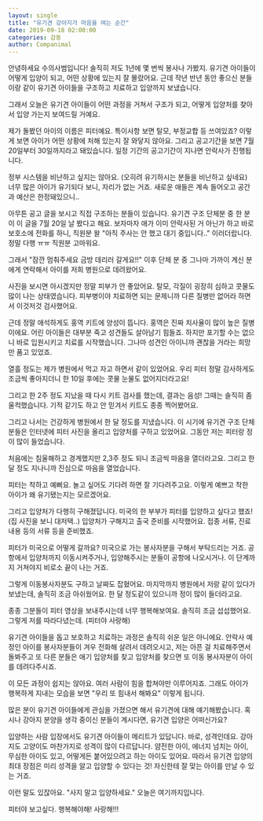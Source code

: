 ```yaml
---
layout: single
title: "유기견 강아지가 마음을 여는 순간"
date: 2019-09-18 02:00:00
categories: 감동
author: Companimal
---
```


안녕하세요 수의사범입니다! 솔직히 저도 1년에 몇 번씩 봉사나 가봤지. 유기견 아이들이 어떻게 입양이 되고, 어떤 상황에 있는지 잘 몰랐어요. 근데 작년 반년 동안 좋으신 분들이랑 같이 유기견 아이들을 구조하고 치료하고 입양까지 보냈습니다.

그래서 오늘은 유기견 아이들이 어떤 과정을 거쳐서 구조가 되고, 어떻게 입양처를 찾아서 입양 가는지 보여드릴 거예요.

제가 돌봤던 아이의 이름은 피터예요. 특이사항 보면 탈모, 부정교합 등 쓰여있죠? 이렇게 보면 아이가 어떤 상황에 처해 있는지 잘 와닿지 않아요. 그리고 공고기간을 보면 7월 20일부터 30일까지라고 돼있습니다. 일정 기간의 공고기간이 지나면 안락사가 진행됩니다.

정부 시스템을 비난하고 싶지는 않아요. (오히려 유기하시는 분들을 비난하고 싶네요) 너무 많은 아이가 유기되다 보니, 자리가 없는 거죠. 새로운 애들은 계속 들어오고 공간과 예산은 한정돼있으니..

아무튼 공고 글을 보시고 직접 구조하는 분들이 있습니다. 유기견 구조 단체분 중 한 분이 이 글을 7월 20일 날 봤다고 해요. 보자마자 애가 이미 안락사된 거 아닌가 하고 바로 보호소에 전화를 하니, 직원분 왈 "아직 주사는 안 했고 대기 중입니다.." 이러더랍니다. 정말 다행 ㅠㅠ 직원분 고마워요.

그래서 "잠깐 멈춰주세요 금방 데리러 갈게요!!" 이후 단체 분 중 그나마 가까이 계신 분에게 연락해서 아이를 저희 병원으로 데려왔어요.

사진을 보시면 아시겠지만 정말 피부가 안 좋았어요. 탈모, 각질이 굉장히 심하고 콧물도 많이 나는 상태였습니다. 피부병이야 치료하면 되는 문제니까 다른 질병만 없어라 하면서 이것저것 검사했어요.

근데 정말 애석하게도 홍역 키트에 양성이 뜹니다. 홍역은 진짜 치사율이 많이 높은 질병이에요. 어린 아이들은 대부분 죽고 성견들도 살아남기 힘들죠. 하지만 포기할 수는 없으니 바로 입원시키고 치료를 시작했습니다. 그나마 성견인 아이니까 괜찮을 거라는 희망만 품고 있었죠.

열흘 정도는 제가 병원에서 먹고 자고 하면서 같이 있었어요. 우리 피터 정말 감사하게도 조금씩 좋아지더니 한 10일 후에는 콧물 눈물도 없어지더라고요!

그리고 한 2주 정도 지났을 때 다시 키트 검사를 했는데, 결과는 음성! 그때는 솔직히 좀 울컥했습니다. 기적 같기도 하고 안 믿겨서 키트도 종종 찍어봤어요.

그리고 나서는 건강하게 병원에서 한 달 정도를 지냈습니다. 이 시기에 유기견 구조 단체 분들은 인터넷에 피터 사진을 올리고 입양처를 구하고 있었어요. 그동안 저는 피터랑 정이 많이 들었습니다.

처음에는 침울해하고 경계했지만 2,3주 정도 되니 조금씩 마음을 열더라고요. 그리고 한달 정도 지나니까 진심으로 마음을 열었습니다.

피터는 착하고 예뻐요. 놀고 싶어도 기다려 하면 잘 기다려주고요. 이렇게 예쁘고 착한 아이가 왜 유기됐는지는 모르겠어요.

그리고 입양처가 다행히 구해졌답니다. 미국의 한 부부가 피터를 입양하고 싶다고 했죠! (집 사진을 보니 대저택..) 입양처가 구해지고 출국 준비를 시작했어요. 접종 서류, 진료 내용 등의 서류 등을 준비했죠.

피터가 미국으로 어떻게 갈까요? 미국으로 가는 봉사자분을 구해서 부탁드리는 거죠. 공항에서 입양처까지 이동시켜주거나, 입양해주시는 분들이 공항에 나오시거나. 이 단계까지 거쳐야지 비로소 끝이 나는 거죠.

그렇게 이동봉사자분도 구하고 날짜도 잡혔어요. 마지막까지 병원에서 저랑 같이 있다가 보냈는데, 솔직히 조금 아쉬웠어요. 한 달 정도같이 있으니까 정이 많이 들더라고요.

종종 그분들이 피터 영상을 보내주시는데 너무 행복해보여요. 솔직히 조금 섭섭했어요. 그렇게 저를 따라다녔는데. (피터야 사랑해)

유기견 아이들을 돕고 보호하고 치료하는 과정은 솔직히 쉬운 일은 아니에요. 안락사 예정인 아이를 봉사자분들이 겨우 전화해 살려서 데려오시고, 저는 아픈 걸 치료해주면서 돌봐주고 또 다른 분들은 애기 입양처를 찾고 입양처를 찾으면 또 이동 봉사자분이 아이를 데려다주시죠.

이 모든 과정이 쉽지는 않아요. 여러 사람이 힘을 합쳐야만 이루어지죠. 그래도 아이가 행복하게 지내는 모습을 보면 "우리 또 힘내서 해봐요" 이렇게 됩니다.

많은 분이 유기견 아이들에게 관심을 가졌으면 해서 유기견에 대해 얘기해봤습니다. 혹시나 강아지 분양을 생각 중이신 분들이 계시다면, 유기견 입양은 어떠신가요?

입양하는 사람 입장에서도 유기견 아이들이 메리트가 있답니다. 바로, 성격인데요. 강아지도 고양이도 마찬가지로 성격이 많이 다르답니다. 얌전한 아이, 에너지 넘치는 아이, 무심한 아이도 있고, 어떻게든 붙어있으려고 하는 아이도 있어요. 따라서 유기견 입양의 최대 장점은 미리 성격을 알고 입양할 수 있다는 것! 자신한테 잘 맞는 아이를 만날 수 있는 거죠.

이런 말도 있잖아요. "사지 말고 입양하세요." 오늘은 여기까지입니다.

피터야 보고싶다. 행복해야해! 사랑해!!!
